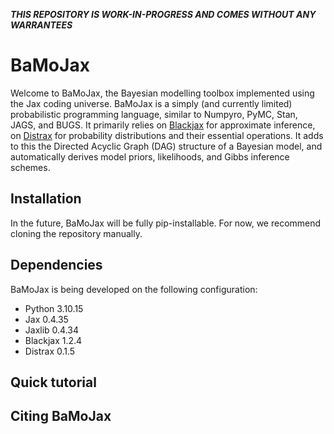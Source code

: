 ***THIS REPOSITORY IS WORK-IN-PROGRESS AND COMES WITHOUT ANY WARRANTEES***

# BaMoJax

Welcome to BaMoJax, the Bayesian modelling toolbox implemented using the Jax coding universe. BaMoJax is a simply (and currently limited) probabilistic programming language, similar to Numpyro, PyMC, Stan, JAGS, and BUGS. It primarily relies on [Blackjax](https://blackjax-devs.github.io/blackjax/) for approximate inference, on [Distrax](https://github.com/google-deepmind/distrax) for probability distributions and their essential operations. It adds to this the Directed Acyclic Graph (DAG) structure of a Bayesian model, and automatically derives model priors, likelihoods, and Gibbs inference schemes. 

## Installation

In the future, BaMoJax will be fully pip-installable. For now, we recommend cloning the repository manually. 

## Dependencies

BaMoJax is being developed on the following configuration:
- Python 3.10.15
- Jax 0.4.35
- Jaxlib 0.4.34
- Blackjax 1.2.4
- Distrax 0.1.5


## Quick tutorial

## Citing BaMoJax

